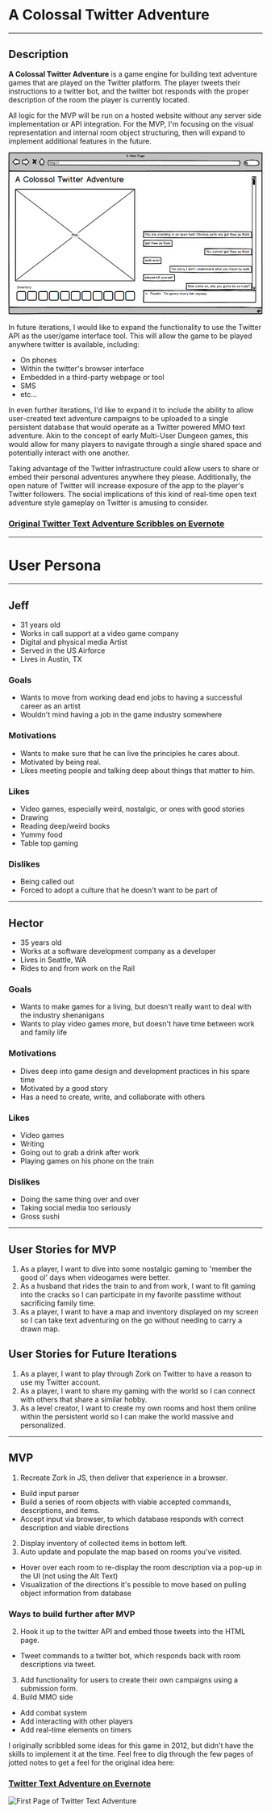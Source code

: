 # A Colossal Twitter Adventure
---
## Description

__A Colossal Twitter Adventure__ is a game engine for building text adventure games that are played on the Twitter platform. The player tweets their instructions to a twitter bot, and the twitter bot responds with the proper description of the room the player is currently located.

All logic for the MVP will be run on a hosted website without any server side implementation or API integration. For the MVP, I'm focusing on the visual representation and internal room object structuring, then will expand to implement additional features in the future.

![Mockup](acta-mockup.png)

In future iterations, I would like to expand the functionality to use the Twitter API as the user/game interface tool. This will allow the game to be played anywhere twitter is available, including:
- On phones
- Within the twitter's browser interface
- Embedded in a third-party webpage or tool
- SMS
- etc...

In even further iterations, I'd like to expand it to include the ability to allow user-created text adventure campaigns to be uploaded to a single persistent database that would operate as a Twitter powered MMO text adventure. Akin to the concept of early Multi-User Dungeon games, this would allow for many players to navigate through a single shared space and potentially interact with one another.

Taking advantage of the Twitter infrastructure could allow users to share or embed their personal adventures anywhere they please. Additionally, the open nature of Twitter will increase exposure of the app to the player's Twitter followers. The social implications of this kind of real-time open text adventure style gameplay on Twitter is amusing to consider.

### [Original Twitter Text Adventure Scribbles on Evernote](https://www.evernote.com/shard/s23/sh/66d95a0b-6a96-445a-b115-b7ddd46d113f/0448409f567394fdff292976fde3726b)

---
# User Persona
___

## Jeff

- 31 years old
- Works in call support at a video game company
- Digital and physical media Artist
- Served in the US Airforce
- Lives in Austin, TX

### Goals

- Wants to move from working dead end jobs to having a successful career as an artist
- Wouldn't mind having a job in the game industry somewhere

### Motivations

- Wants to make sure that he can live the principles he cares about.
- Motivated by being real.
- Likes meeting people and talking deep about things that matter to him.

### Likes

- Video games, especially weird, nostalgic, or ones with good stories
- Drawing
- Reading deep/weird books
- Yummy food
- Table top gaming

### Dislikes

- Being called out
- Forced to adopt a culture that he doesn't want to be part of

---

## Hector

- 35 years old
- Works at a software development company as a developer
- Lives in Seattle, WA
- Rides to and from work on the Rail

### Goals

- Wants to make games for a living, but doesn't really want to deal with the industry shenanigans
- Wants to play video games more, but doesn't have time between work and family life

### Motivations

- Dives deep into game design and development practices in his spare time
- Motivated by a good story
- Has a need to create, write, and collaborate with others

### Likes

- Video games
- Writing
- Going out to grab a drink after work
- Playing games on his phone on the train

### Dislikes

- Doing the same thing over and over
- Taking social media too seriously
- Gross sushi

---

## User Stories for MVP

1. As a player, I want to dive into some nostalgic gaming to 'member the good ol' days when videogames were better.
1. As a husband that rides the train to and from work, I want to fit gaming into the cracks so I can participate in my favorite passtime without sacrificing family time.
1. As a player, I want to have a map and inventory displayed on my screen so I can take text adventuring on the go without needing to carry a drawn map.

## User Stories for Future Iterations

1. As a player, I want to play through Zork on Twitter to have a reason to use my Twitter account.
1. As a player, I want to share my gaming with the world so I can connect with others that share a similar hobby.
1. As a level creator, I want to create my own rooms and host them online within the persistent world so I can make the world massive and personalized.

---

## MVP

1. Recreate Zork in JS, then deliver that experience in a browser.
  - Build input parser
  - Build a series of room objects with viable accepted commands, descriptions, and items.
  - Accept input via browser, to which database responds with correct description and viable directions
2. Display inventory of collected items in bottom left.
3. Auto update and populate the map based on rooms you've visited.
  - Hover over each room to re-display the room description via a pop-up in the UI (not using the Alt Text)
  - Visualization of the directions it's possible to move based on pulling object information from database

### Ways to build further after MVP

2. Hook it up to the twitter API and embed those tweets into the HTML page.
  - Tweet commands to a twitter bot, which responds back with room descriptions via tweet.
3. Add functionality for users to create their own campaigns using a submission form.
5. Build MMO side
  - Add combat system
  - Add interacting with other players
  - Add real-time elements on timers

I originally scribbled some ideas for this game in 2012, but didn't have the skills to implement it at the time. Feel free to dig through the few pages of jotted notes to get a feel for the original idea here:

### [Twitter Text Adventure on Evernote](https://www.evernote.com/shard/s23/sh/66d95a0b-6a96-445a-b115-b7ddd46d113f/0448409f567394fdff292976fde3726b)
![First Page of Twitter Text Adventure](https://www.evernote.com/shard/s23/sh/66d95a0b-6a96-445a-b115-b7ddd46d113f/0448409f567394fdff292976fde3726b/res/9335dfc9-6084-4baa-87d7-7a1bf733e9b8/ScanSnap0056.jpg?resizeSmall&width=832)
